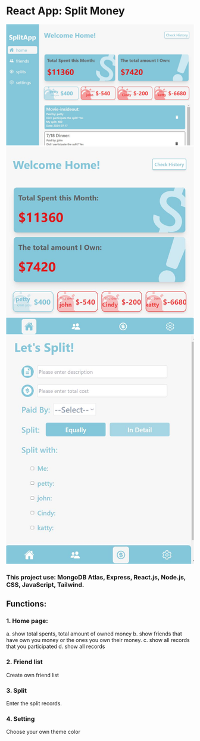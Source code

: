 # React App: Split Money

![image](src/imgs/splitApp-home-lg.JPG)
![image](src/imgs/splitApp-home-sm.JPG)
![image](src/imgs/splitApp-split.JPG)

### This project use: MongoDB Atlas, Express, React.js, Node.js, CSS, JavaScript, Tailwind.

## Functions:

### 1. Home page: 
a. show total spents, total amount of owned money 
b. show friends that have own you money or the ones you own their money.
c. show all records that you participated
d. show all records
### 2. Friend list 
Create own friend list
### 3. Split 
Enter the split records.
### 4. Setting
Choose your own theme color

